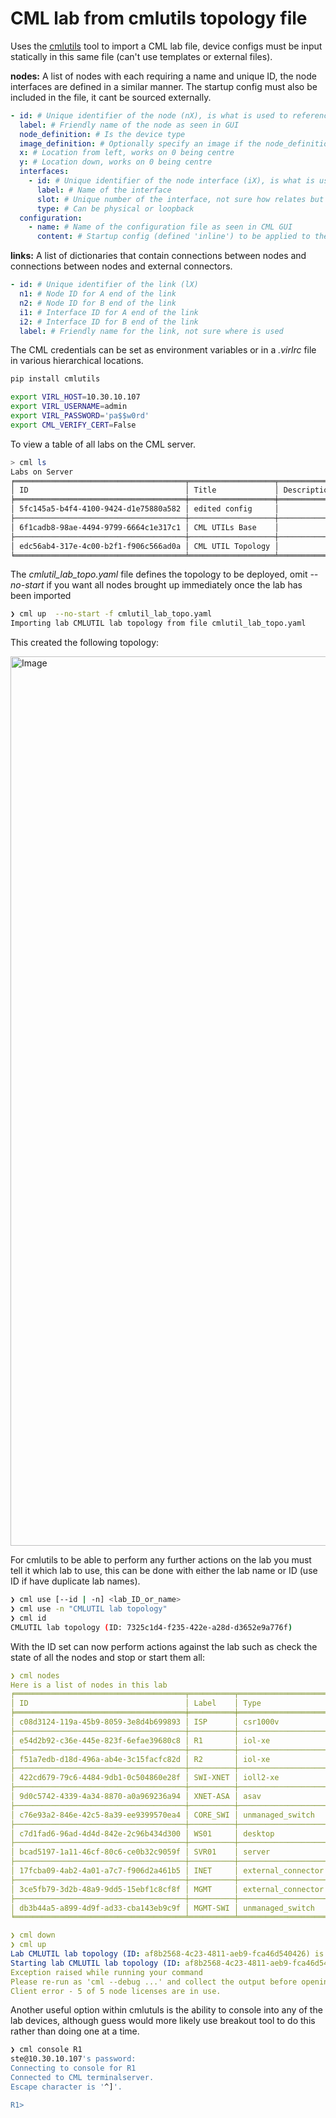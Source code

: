 # CML lab from cmlutils topology file

Uses the [cmlutils](https://github.com/CiscoDevNet/virlutils) tool to import a CML lab file, device configs must be input statically in this same file (can't use templates or external files).

**nodes:** A list of nodes with each requiring a name and unique ID, the node interfaces are defined in a similar manner. The startup config must also be included in the file, it cant be sourced externally.

```yaml
- id: # Unique identifier of the node (nX), is what is used to reference it in the links
  label: # Friendly name of the node as seen in GUI
  node_definition: # Is the device type
  image_definition: # Optionally specify an image if the node_definition has more than one 
  x: # Location from left, works on 0 being centre
  y: # Location down, works on 0 being centre
  interfaces:
    - id: # Unique identifier of the node interface (iX), is what is used to reference it in the links section 
      label: # Name of the interface
      slot: # Unique number of the interface, not sure how relates but loopback is 0 and then other interfaces start from 1
      type: # Can be physical or loopback
  configuration:
    - name: # Name of the configuration file as seen in CML GUI
      content: # Startup config (defined 'inline') to be applied to the node
```

**links:** A list of dictionaries that contain connections between nodes and connections between nodes and external connectors.

```yaml
- id: # Unique identifier of the link (lX)
  n1: # Node ID for A end of the link
  n2: # Node ID for B end of the link
  i1: # Interface ID for A end of the link
  i2: # Interface ID for B end of the link
  label: # Friendly name for the link, not sure where is used
```

The CML credentials can be set as environment variables or in a *.virlrc* file in various hierarchical locations.

```bash
pip install cmlutils

export VIRL_HOST=10.30.10.107
export VIRL_USERNAME=admin
export VIRL_PASSWORD='pa$$w0rd'
export CML_VERIFY_CERT=False
```

To view a table of all labs on the CML server.

```bash
> cml ls
Labs on Server
╒══════════════════════════════════════╤═══════════════════╤═══════════════╤═════════╤══════════╤═════════╤═════════╤══════════════╕
│ ID                                   │ Title             │ Description   │ Owner   │ Status   │   Nodes │   Links │   Interfaces │
╞══════════════════════════════════════╪═══════════════════╪═══════════════╪═════════╪══════════╪═════════╪═════════╪══════════════╡
│ 5fc145a5-b4f4-4100-9424-d1e75880a582 │ edited config     │               │ ste     │ STOPPED  │       3 │       2 │            7 │
├──────────────────────────────────────┼───────────────────┼───────────────┼─────────┼──────────┼─────────┼─────────┼──────────────┤
│ 6f1cadb8-98ae-4494-9799-6664c1e317c1 │ CML UTILs Base    │               │ ste     │ STOPPED  │       8 │       8 │           33 │
├──────────────────────────────────────┼───────────────────┼───────────────┼─────────┼──────────┼─────────┼─────────┼──────────────┤
│ edc56ab4-317e-4c00-b2f1-f906c566ad0a │ CML UTIL Topology │               │ ste     │ STARTED  │      11 │      15 │           43 │
╘══════════════════════════════════════╧═══════════════════╧═══════════════╧═════════╧══════════╧═════════╧═════════╧══════════════╛
```

The *cmlutil_lab_topo.yaml* file defines the topology to be deployed, omit *--no-start* if you want all nodes brought up immediately once the lab has been imported

```bash
❯ cml up  --no-start -f cmlutil_lab_topo.yaml
Importing lab CMLUTIL lab topology from file cmlutil_lab_topo.yaml
```

This created the following topology:

<img width="1423" alt="Image" src="https://github.com/user-attachments/assets/09237a9c-98b1-417e-b00b-cc4ff6ec5065" />


For cmlutils to be able to perform any further actions on the lab you must tell it which lab to use, this can be done with either the lab name or ID (use ID if have duplicate lab names).

```bash
❯ cml use [--id | -n] <lab_ID_or_name>
❯ cml use -n "CMLUTIL lab topology"
❯ cml id
CMLUTIL lab topology (ID: 7325c1d4-f235-422e-a28d-d3652e9a776f)
```

With the ID set can now perform actions against the lab such as check the state of all the nodes and stop or start them all:

```yaml
❯ cml nodes
Here is a list of nodes in this lab
╒══════════════════════════════════════╤══════════╤════════════════════╤════════════════╤═════════════════╤══════════╤══════════════════╕
│ ID                                   │ Label    │ Type               │ Compute Node   │ State           │ Wiped?   │ L3 Address(es)   │
╞══════════════════════════════════════╪══════════╪════════════════════╪════════════════╪═════════════════╪══════════╪══════════════════╡
│ c08d3124-119a-45b9-8059-3e8d4b699893 │ ISP      │ csr1000v           │ mob-ubt-cml01  │ BOOTED          │ False    │                  │
├──────────────────────────────────────┼──────────┼────────────────────┼────────────────┼─────────────────┼──────────┼──────────────────┤
│ e54d2b92-c36e-445e-823f-6efae39680c8 │ R1       │ iol-xe             │ mob-ubt-cml01  │ BOOTED          │ False    │                  │
├──────────────────────────────────────┼──────────┼────────────────────┼────────────────┼─────────────────┼──────────┼──────────────────┤
│ f51a7edb-d18d-496a-ab4e-3c15facfc82d │ R2       │ iol-xe             │ mob-ubt-cml01  │ BOOTED          │ False    │                  │
├──────────────────────────────────────┼──────────┼────────────────────┼────────────────┼─────────────────┼──────────┼──────────────────┤
│ 422cd679-79c6-4484-9db1-0c504860e28f │ SWI-XNET │ ioll2-xe           │ mob-ubt-cml01  │ BOOTED          │ False    │                  │
├──────────────────────────────────────┼──────────┼────────────────────┼────────────────┼─────────────────┼──────────┼──────────────────┤
│ 9d0c5742-4339-4a34-8870-a0a969236a94 │ XNET-ASA │ asav               │ mob-ubt-cml01  │ BOOTED          │ False    │                  │
├──────────────────────────────────────┼──────────┼────────────────────┼────────────────┼─────────────────┼──────────┼──────────────────┤
│ c76e93a2-846e-42c5-8a39-ee9399570ea4 │ CORE_SWI │ unmanaged_switch   │ mob-ubt-cml01  │ BOOTED          │ False    │                  │
├──────────────────────────────────────┼──────────┼────────────────────┼────────────────┼─────────────────┼──────────┼──────────────────┤
│ c7d1fad6-96ad-4d4d-842e-2c96b434d300 │ WS01     │ desktop            │ Unknown        │ DEFINED_ON_CORE │ True     │                  │
├──────────────────────────────────────┼──────────┼────────────────────┼────────────────┼─────────────────┼──────────┼──────────────────┤
│ bcad5197-1a11-46cf-80c6-ce0b32c9059f │ SVR01    │ server             │ Unknown        │ DEFINED_ON_CORE │ True     │                  │
├──────────────────────────────────────┼──────────┼────────────────────┼────────────────┼─────────────────┼──────────┼──────────────────┤
│ 17fcba09-4ab2-4a01-a7c7-f906d2a461b5 │ INET     │ external_connector │ mob-ubt-cml01  │ BOOTED          │ False    │                  │
├──────────────────────────────────────┼──────────┼────────────────────┼────────────────┼─────────────────┼──────────┼──────────────────┤
│ 3ce5fb79-3d2b-48a9-9dd5-15ebf1c8cf8f │ MGMT     │ external_connector │ mob-ubt-cml01  │ BOOTED          │ False    │                  │
├──────────────────────────────────────┼──────────┼────────────────────┼────────────────┼─────────────────┼──────────┼──────────────────┤
│ db3b44a5-a899-4d9f-ad33-cba143eb9c9f │ MGMT-SWI │ unmanaged_switch   │ mob-ubt-cml01  │ BOOTED          │ False    │                  │
╘══════════════════════════════════════╧══════════╧════════════════════╧════════════════╧═════════════════╧══════════╧══════════════════╛

❯ cml down
❯ cml up
Lab CMLUTIL lab topology (ID: af8b2568-4c23-4811-aeb9-fca46d540426) is already set as the current lab
Starting lab CMLUTIL lab topology (ID: af8b2568-4c23-4811-aeb9-fca46d540426)
Exception raised while running your command
Please re-run as 'cml --debug ...' and collect the output before opening an issue
Client error - 5 of 5 node licenses are in use.
```

Another useful option within cmlutuls is the ability to console into any of the lab devices, although guess would more likely use breakout tool to do this rather than doing one at a time.

```bash
❯ cml console R1
ste@10.30.10.107's password:
Connecting to console for R1
Connected to CML terminalserver.
Escape character is '^]'.

R1>
```
